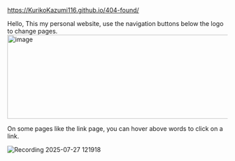 https://KurikoKazumi116.github.io/404-found/

Hello,
This my personal website, use the navigation buttons below the logo to change pages.
<img width="1021" height="192" alt="image" src="https://github.com/user-attachments/assets/721a604d-1ee3-438b-8b37-acddbcfee0ff" />

On some pages like the link page, you can hover above words to click on a link.

![Recording 2025-07-27 121918](https://github.com/user-attachments/assets/54ae38d6-d787-4e49-b2c3-13cfc91bf6fc)
